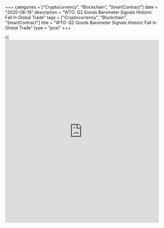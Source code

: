 +++
categories = ["Cryptocurrency", "Blockchain", "SmartContract"]
date = "2020-08-19"
description = "WTO: Q2 Goods Barometer Signals Historic Fall In Global Trade"
tags = ["Cryptocurrency", "Blockchain", "SmartContract"]
title = "WTO: Q2 Goods Barometer Signals Historic Fall In Global Trade"
type = "post"
+++

{{<iframe id="large-banner" src="https://www.bounty.group/#slide=6.0" width="100%" height="600" scrolling="no" style="border: 0px solid rgb(216, 221, 230); border-radius: 3px;">}}

Global goods trade likely posted a record fall in the second quarter but
a partial uptick in trade and output are expected in the third quarter,
the World Trade Organization said Wednesday.

The Goods Trade Barometer, a real-time gauge of trends in global trade,
fell 18.6 point from last year to 84.5 in the second quarter, the lowest
on record since the series began in 2007.

All of the barometer's component indices remained well below trend, with
many registering historic lows. Indices for automotive products and air
freight were by far the worst on record since 2007.

A reading below 100 suggests below trend growth in global goods trade.
The latest score and June statistics indicated that the volume of
merchandise trade this year would contract by 13 percent compared to
2019.

In June, WTO economists warned that the heavy economic toll of the
covid-19 pandemic signaled that the projections for a strong, V-shaped
trade rebound in 2021 may prove overly optimistic. An L-shaped recovery
was a real prospect as uncertainty remained elevated.

For comments and feedback [contact](https://www.playgroundfx.com/contact/): editorial@rtt[news](https://www.letsplayfx.com/blog/forex-news-website/).com

[Economic News][1]

 **What parts of the world are seeing the best (and worst) economic
performances lately? Click[here][2] to check out our [Econ Scorecard][2]
and find out! See up-to-the-moment [ranking](https://www.playgroundfx.com/blog/crypto-exchange-ranking/)s for the best and worst
performers in [GDP][3], [unemployment rate][4], [inflation][5] and much
more.**

   1. www.rtt[news](https://www.letsplayfx.com/blog/forex-news-website/).com/Content/EconomicNews.aspx
   2. www.rtt[news](https://www.letsplayfx.com/blog/forex-news-website/).com/economic-scorecard/world-rank/PPI/highest-performance.aspx
   3. www.rtt[news](https://www.letsplayfx.com/blog/forex-news-website/).com/economic-scorecard/world-rank/GDP/highest-performance.aspx
   4. www.rtt[news](https://www.letsplayfx.com/blog/forex-news-website/).com/economic-scorecard/world-rank/unemployment-rate/lowest-performance.aspx
   5. www.rtt[news](https://www.letsplayfx.com/blog/forex-news-website/).com/economic-scorecard/world-rank/CPI/highest-performance.aspx